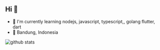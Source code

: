 ## Hi 👋

- 🌱 I'm currently learning nodejs, javascript, typescript,, golang flutter, dart
- 📍 Bandung, Indonesia

![github stats](https://github-readme-stats.vercel.app/api?username=dionarya23&show_icons=true)
